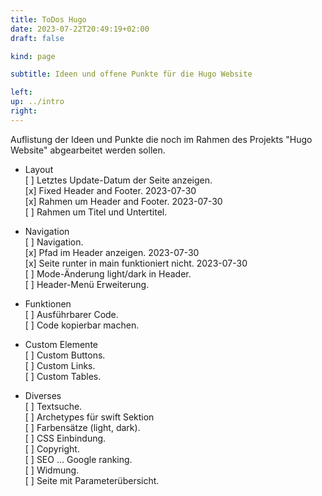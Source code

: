 ```yaml
---
title: ToDos Hugo
date: 2023-07-22T20:49:19+02:00
draft: false

kind: page

subtitle: Ideen und offene Punkte für die Hugo Website

left: 
up: ../intro
right: 
---
```


Auflistung der Ideen und Punkte die noch im Rahmen des Projekts "Hugo Website" abgearbeitet werden sollen.

* Layout <br>
[ ] Letztes Update-Datum der Seite anzeigen. <br>
[x] Fixed Header and Footer. <span class="csAnnotation">2023-07-30 </span> <br>
[x] Rahmen um Header and Footer. <span class="csAnnotation">2023-07-30 </span> <br>
[ ] Rahmen um Titel und Untertitel. <br>

* Navigation <br>
[ ] Navigation. <br >
[x] Pfad im Header anzeigen. <span class="csAnnotation">2023-07-30 </span> <br>
[x] Seite runter in main funktioniert nicht. <span class="csAnnotation">2023-07-30 </span> <br>
[ ] Mode-Änderung light/dark in Header. <br>
[ ] Header-Menü Erweiterung. <br>


* Funktionen <br>
[ ] Ausführbarer Code. <br>
[ ] Code kopierbar machen. <br>

* Custom Elemente <br>
[ ] Custom Buttons. <br>
[ ] Custom Links. <br>
[ ] Custom Tables. <br>

* Diverses <br>
[ ] Textsuche. <br>
[ ] Archetypes für swift Sektion<br>
[ ] Farbensätze (light, dark). <br>
[ ] CSS Einbindung. <br>
[ ] Copyright. <br>
[ ] SEO ... Google ranking. <br>
[ ] Widmung. <br>
[ ] Seite mit Parameterübersicht. <br>


<!--
TEMPLATE
* TITLE <br>
[ ] TASK. <br>
&nbsp;&nbsp;&nbsp; COMMENT on task<br>
&nbsp;&nbsp;&nbsp; [ ] SUBTASK <br>
&nbsp;&nbsp;&nbsp;&nbsp;&nbsp;&nbsp;&nbsp; COMMENT on subtask<br>
-->

